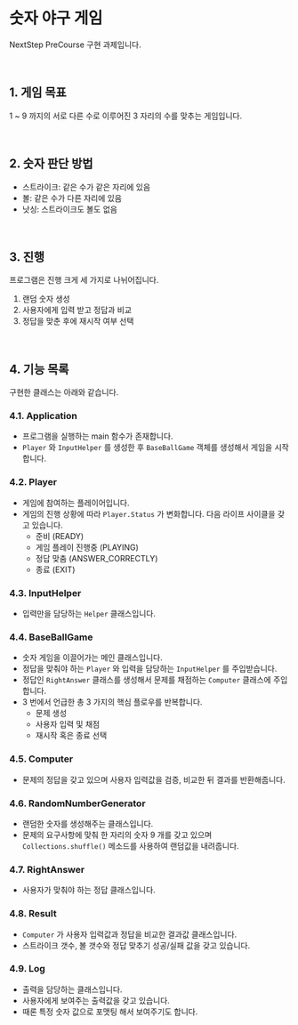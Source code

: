 # 숫자 야구 게임

NextStep PreCourse 구현 과제입니다.

<br>

## 1. 게임 목표
1 ~ 9 까지의 서로 다른 수로 이루어진 3 자리의 수를 맞추는 게임입니다.

<br>

## 2. 숫자 판단 방법
- 스트라이크: 같은 수가 같은 자리에 있음
- 볼: 같은 수가 다른 자리에 있음
- 낫싱: 스트라이크도 볼도 없음

<br>

## 3. 진행

프로그램은 진행 크게 세 가지로 나뉘어집니다.

1. 랜덤 숫자 생성
2. 사용자에게 입력 받고 정답과 비교
3. 정답을 맞춘 후에 재시작 여부 선택

<br>

## 4. 기능 목록

구현한 클래스는 아래와 같습니다.

### 4.1. Application

- 프로그램을 실행하는 main 함수가 존재합니다.
- `Player` 와 `InputHelper` 를 생성한 후 `BaseBallGame` 객체를 생성해서 게임을 시작합니다.

### 4.2. Player

- 게임에 참여하는 플레이어입니다.
- 게임의 진행 상황에 따라 `Player.Status` 가 변화합니다. 다음 라이프 사이클을 갖고 있습니다.
    - 준비 (READY)
    - 게임 플레이 진행중 (PLAYING)
    - 정답 맞춤 (ANSWER_CORRECTLY)
    - 종료 (EXIT)

### 4.3. InputHelper

- 입력만을 담당하는 `Helper` 클래스입니다.

### 4.4. BaseBallGame

- 숫자 게임을 이끌어가는 메인 클래스입니다.
- 정답을 맞춰야 하는 `Player` 와 입력을 담당하는 `InputHelper` 를 주입받습니다.
- 정답인 `RightAnswer` 클래스를 생성해서 문제를 채점하는 `Computer` 클래스에 주입합니다.
- 3 번에서 언급한 총 3 가지의 핵심 플로우를 반복합니다.
    - 문제 생성
    - 사용자 입력 및 채점
    - 재시작 혹은 종료 선택

### 4.5. Computer

- 문제의 정답을 갖고 있으며 사용자 입력값을 검증, 비교한 뒤 결과를 반환해줍니다.

### 4.6. RandomNumberGenerator

- 랜덤한 숫자를 생성해주는 클래스입니다.
- 문제의 요구사항에 맞춰 한 자리의 숫자 9 개를 갖고 있으며 `Collections.shuffle()` 메소드를 사용하여 랜덤값을 내려줍니다.

### 4.7. RightAnswer

- 사용자가 맞춰야 하는 정답 클래스입니다.

### 4.8. Result

- `Computer` 가 사용자 입력값과 정답을 비교한 결과값 클래스입니다.
- 스트라이크 갯수, 볼 갯수와 정답 맞추기 성공/실패 값을 갖고 있습니다.

### 4.9. Log

- 출력을 담당하는 클래스입니다.
- 사용자에게 보여주는 출력값을 갖고 있습니다.
- 때론 특정 숫자 값으로 포맷팅 해서 보여주기도 합니다.